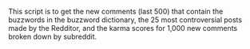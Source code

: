 This script is to get the new comments (last 500) that contain the buzzwords in the buzzword dictionary, the 25 most controversial posts made by the Redditor, and the karma scores for 1,000 new comments broken down by subreddit.
